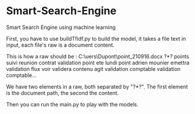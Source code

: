 # Smart-Search-Engine
Smart Search Engine using machine learning 

First, you have to use buildTfidf.py to build the model, it takes a file text in input, each file's raw is a document content.

This is how a raw should be : 
C:\uers\Dupont\point_210916.docx ?*? points suivi reunion contrat validation point ete lundi point adrien mounier emettra validation flux voir validera contenu agit validation comptable validation comptable...

We have two elements in a raw, both separated by "?*?". The first element is the document path, the second the content.

Then you can run the main.py to play with the models.

